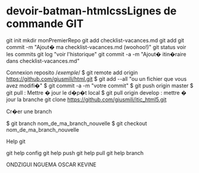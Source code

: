 # devoir-batman-htmlcssLignes de commande GIT

git init
mkdir monPremierRepo
git add checklist-vacances.md
git add
git commit -m "Ajout� ma checklist-vacances.md (woohoo!)"
git status voir les commits
git log "voir l'historique"
git commit -a -m "Ajout� itin�raire dans checklist-vacances.md"

Connexion reposito
/*exemple*/
$ git remote add origin https://github.com/giusmili/html.git 
$ git add --all "ou un fichier que vous avez modifi�"
$ git commit -a -m "votre commit"
$ git push origin master
$ git pull : Mettre � jour le d�p�t local
$ git pull origin develop : mettre � jour la branche
git clone https://github.com/giusmili/itic_html5.git

Cr�er une branch

$ git branch nom_de_ma_branch_nouvelle
$ git checkout nom_de_ma_branch_nouvelle

Help git

git help config
git help push
git help pull
git help branch



ONDZIGUI NGUEMA OSCAR KEVINE
